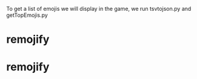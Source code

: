 To get a list of emojis we will display in the game, we run tsvtojson.py and getTopEmojis.py
# remojify
# remojify
